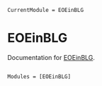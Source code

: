 ```@meta
CurrentModule = EOEinBLG
```

# EOEinBLG

Documentation for [EOEinBLG](https://github.com/fernandopenaranda/EOEinBLG.jl).

```@index
```

```@autodocs
Modules = [EOEinBLG]
```

